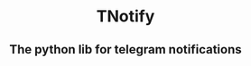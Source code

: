 <p align="center">
        <h1 align="center">TNotify</h1>
        <h2 align="center">The python lib for telegram notifications</h2>
</a>

